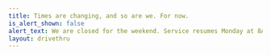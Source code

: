 ```yaml
---
title: Times are changing, and so are we. For now.
is_alert_shown: false
alert_text: We are closed for the weekend. Service resumes Monday at 8AM.
layout: drivethru
---
```


